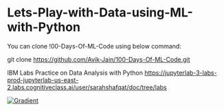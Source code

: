 # Lets-Play-with-Data-using-ML-with-Python

You can clone !00-Days-Of-ML-Code using below command:

git clone https://github.com/Avik-Jain/100-Days-Of-ML-Code.git

IBM Labs Practice on Data Analysis with Python https://jupyterlab-3-labs-prod-jupyterlab-us-east-2.labs.cognitiveclass.ai/user/sarahshafqat/doc/tree/labs

[![Gradient](https://assets.paperspace.io/img/gradient-badge.svg)](https://console.paperspace.com/github/SarahShafqat/Lets-Play-with-Data-using-ML-with-Python/blob/bfe1fcab8dafe309b4fb073a34b442471e0246e8/ML%20Code%20Exercises/30-12-20%20Lets%20Play%20ML/Data%20Preprocessing.ipynb)
